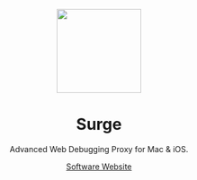 <p align="center">
  <img src="https://theme.zdassets.com/theme_assets/2123378/a7dc51ceadb6f150167ee53d78bc00408da16d4f.png" width="150" />
</p>

<h1 align="center">Surge</h1>

<p align="center">Advanced Web Debugging Proxy for Mac & iOS.</p>

<p align="center">
  <a href="https://www.nssurge.com/">Software Website</a>
</p>
